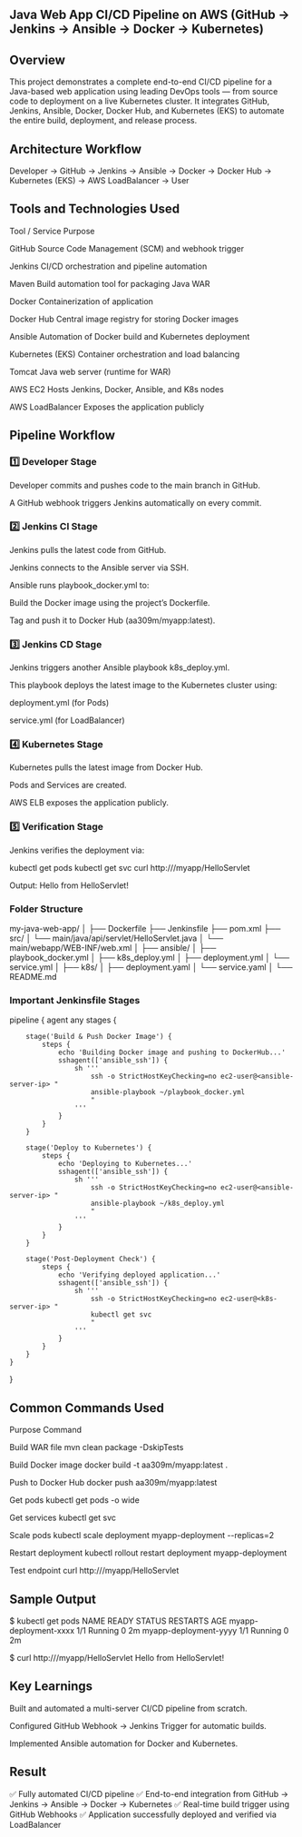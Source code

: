 ## Java Web App CI/CD Pipeline on AWS (GitHub → Jenkins → Ansible → Docker → Kubernetes)

## Overview
This project demonstrates a complete end-to-end CI/CD pipeline for a Java-based web application using leading DevOps tools — from source code to deployment on a live Kubernetes cluster.
It integrates GitHub, Jenkins, Ansible, Docker, Docker Hub, and Kubernetes (EKS) to automate the entire build, deployment, and release process.

## Architecture Workflow

Developer → GitHub → Jenkins → Ansible → Docker → Docker Hub → Kubernetes (EKS) → AWS LoadBalancer → User

## Tools and Technologies Used

Tool / Service	                           Purpose

GitHub	                                   Source Code Management (SCM) and webhook trigger

Jenkins	                                   CI/CD orchestration and pipeline automation

Maven	                                   Build automation tool for packaging Java WAR

Docker	                                   Containerization of application

Docker Hub	                               Central image registry for storing Docker images

Ansible	                                   Automation of Docker build and Kubernetes deployment

Kubernetes (EKS)	                       Container orchestration and load balancing

Tomcat	                                   Java web server (runtime for WAR)

AWS EC2	                                   Hosts Jenkins, Docker, Ansible, and K8s nodes

AWS LoadBalancer	                       Exposes the application publicly


## Pipeline Workflow

### 1️⃣ Developer Stage

Developer commits and pushes code to the main branch in GitHub.

A GitHub webhook triggers Jenkins automatically on every commit.


### 2️⃣ Jenkins CI Stage

Jenkins pulls the latest code from GitHub.

Jenkins connects to the Ansible server via SSH.

Ansible runs playbook_docker.yml to:

Build the Docker image using the project’s Dockerfile.

Tag and push it to Docker Hub (aa309m/myapp:latest).

### 3️⃣ Jenkins CD Stage

Jenkins triggers another Ansible playbook k8s_deploy.yml.

This playbook deploys the latest image to the Kubernetes cluster using:

deployment.yml (for Pods)

service.yml (for LoadBalancer)

### 4️⃣ Kubernetes Stage

Kubernetes pulls the latest image from Docker Hub.

Pods and Services are created.

AWS ELB exposes the application publicly.

### 5️⃣ Verification Stage

Jenkins verifies the deployment via:

kubectl get pods
kubectl get svc
curl http://<ELB-DNS>/myapp/HelloServlet

Output:
Hello from HelloServlet!

### Folder Structure

my-java-web-app/
│
├── Dockerfile
├── Jenkinsfile
├── pom.xml
├── src/
│   └── main/java/api/servlet/HelloServlet.java
│   └── main/webapp/WEB-INF/web.xml
│
├── ansible/
│   ├── playbook_docker.yml
│   ├── k8s_deploy.yml
│   ├── deployment.yml
│   └── service.yml
│
├── k8s/
│   ├── deployment.yaml
│   └── service.yaml
│
└── README.md

### Important Jenkinsfile Stages

pipeline {
    agent any
    stages {

        stage('Build & Push Docker Image') {
            steps {
                echo 'Building Docker image and pushing to DockerHub...'
                sshagent(['ansible_ssh']) {
                    sh '''
                        ssh -o StrictHostKeyChecking=no ec2-user@<ansible-server-ip> "
                        ansible-playbook ~/playbook_docker.yml
                        "
                    '''
                }
            }
        }

        stage('Deploy to Kubernetes') {
            steps {
                echo 'Deploying to Kubernetes...'
                sshagent(['ansible_ssh']) {
                    sh '''
                        ssh -o StrictHostKeyChecking=no ec2-user@<ansible-server-ip> "
                        ansible-playbook ~/k8s_deploy.yml
                        "
                    '''
                }
            }
        }

        stage('Post-Deployment Check') {
            steps {
                echo 'Verifying deployed application...'
                sshagent(['ansible_ssh']) {
                    sh '''
                        ssh -o StrictHostKeyChecking=no ec2-user@<k8s-server-ip> "
                        kubectl get svc
                        "
                    '''
                }
            }
        }
    }
}

## Common Commands Used

Purpose	                    Command

Build WAR file	            mvn clean package -DskipTests

Build Docker image	        docker build -t aa309m/myapp:latest .

Push to Docker Hub	        docker push aa309m/myapp:latest

Get pods	                kubectl get pods -o wide

Get services	            kubectl get svc

Scale pods	                kubectl scale deployment myapp-deployment --replicas=2

Restart deployment	        kubectl rollout restart deployment myapp-deployment

Test endpoint	            curl http://<ELB-DNS>/myapp/HelloServlet

## Sample Output

$ kubectl get pods
NAME                                READY   STATUS    RESTARTS   AGE
myapp-deployment-xxxx               1/1     Running   0          2m
myapp-deployment-yyyy               1/1     Running   0          2m

$ curl http://<ELB-DNS>/myapp/HelloServlet
Hello from HelloServlet!

## Key Learnings

Built and automated a multi-server CI/CD pipeline from scratch.

Configured GitHub Webhook → Jenkins Trigger for automatic builds.

Implemented Ansible automation for Docker and Kubernetes.

## Result

✅ Fully automated CI/CD pipeline
✅ End-to-end integration from GitHub → Jenkins → Ansible → Docker → Kubernetes
✅ Real-time build trigger using GitHub Webhooks
✅ Application successfully deployed and verified via LoadBalancer

